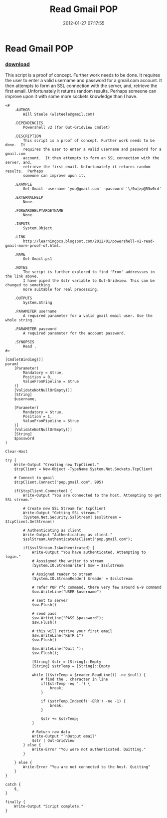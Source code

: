 ﻿---
pid:            3195
poster:         Will Steele
title:          Read Gmail POP 
date:           2012-01-27 07:17:55
format:         posh
parent:         0
parent:         0

---

# Read Gmail POP 

### [download](3195.ps1)

This script is a proof of concept. Further work needs to be done.  It requires the user to enter a valid username and password for a gmail.com account.  It then attempts to form an SSL connection with the server, and, retrieve the first email. Unfortunately it returns random results.  Perhaps someone can improve upon it with some more sockets knowledge than I have.

```posh
<#
	.AUTHOR
		Will Steele (wlsteele@gmail.com)

	.DEPENDENCIES
		Powershell v2 (for Out-Gridview cmdlet)

	.DESCRIPTION
		This script is a proof of concept. Further work needs to be done.  It 
		requires the user to enter a valid username and password for a gmail.com 
		account.  It then attempts to form an SSL connection with the server, and, 
		retrieve the first email. Unfortunately it returns random results.  Perhaps 
		someone can improve upon it.
	
	.EXAMPLE
		Get-Gmail -username 'you@gmail.com' -password '\/0u|>p@55w0rd'
	
	.EXTERNALHELP
		None.
		
	.FORWARDHELPTARGETNAME
		None.
		
	.INPUTS
		System.Object
		
	.LINK
		http://learningpcs.blogspot.com/2012/01/powershell-v2-read-gmail-more-proof-of.html.
		
	.NAME
		Get-Gmail.ps1
		
	.NOTES
		The script is further explored to find 'From' addressses in the link above.
		I have piped the $str variable to Out-Gridview. This can be changed to something
		more suitable for real processing.
		
	.OUTPUTS
		System.String
		
	.PARAMETER username
		A required parameter for a valid gmail email user. Use the whole string.
		
	.PARAMETER password
		A required parameter for the account password.
	
	.SYNOPSIS
		Read .
#>

[CmdletBinding()]
param(
	[Parameter(
		Mandatory = $true,
		Position = 0,
		ValueFromPipeline = $true
	)]
	[ValidateNotNullOrEmpty()]
	[String]
	$username,
	
	[Parameter(
		Mandatory = $true,
		Position = 1,
		ValueFromPipeline = $true
	)]
	[ValidateNotNullOrEmpty()]
	[String]
	$password
)

Clear-Host 

try {
	Write-Output "Creating new TcpClient."
	$tcpClient = New-Object -TypeName System.Net.Sockets.TcpClient
	
	# Connect to gmail
	$tcpClient.Connect("pop.gmail.com", 995)
	
	if($tcpClient.Connected) {
		Write-Output "You are connected to the host. Attempting to get SSL stream."
		
		# Create new SSL Stream for tcpClient
		Write-Output "Getting SSL stream."
		[System.Net.Security.SslStream] $sslStream = $tcpClient.GetStream()
		
		# Authenticating as client
		Write-Output "Authenticating as client."		
		$sslStream.AuthenticateAsClient("pop.gmail.com");
		
		if($sslStream.IsAuthenticated) {
			Write-Output "You have authenticated. Attempting to login."
			# Asssigned the writer to stream 
			[System.IO.StreamWriter] $sw = $sslstream
			
			# Assigned reader to stream
			[System.IO.StreamReader] $reader = $sslstream
			
			# refer POP rfc command, there very few around 6-9 command
			$sw.WriteLine("USER $username")
			
			# sent to server
			$sw.Flush()
			
			# send pass
			$sw.WriteLine("PASS $password");
			$sw.Flush()
			
			# this will retrive your first email
			$sw.WriteLine("RETR 1")
			$sw.Flush()
			
			$sw.WriteLine("Quit ");
			$sw.Flush();
			
			[String] $str = [String]::Empty
			[String] $strTemp = [String]::Empty

			while (($strTemp = $reader.ReadLine()) -ne $null) {
				# find the . character in line
				if($strTemp -eq '.') {
					break;
				}

				if ($strTemp.IndexOf('-ERR') -ne -1) {
					break;
				}
					
				$str += $strTemp;
			}
			
			# Return raw data
			Write-Output "`nOutput email"
			$str | Out-GridView
		} else { 
			Write-Error "You were not authenticated. Quitting."
		}
		
	} else {
		Write-Error "You are not connected to the host. Quitting"
	}
}

catch {
	$_
}

finally {
	Write-Output "Script complete."
}
```
